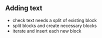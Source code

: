 ## Adding text
- check text needs a split of existing block
- split blocks and create necessary blocks
- iterate and insert each new block

